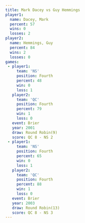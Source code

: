 ```yaml
---
title: Mark Dacey vs Guy Hemmings
player1:             
  name: Dacey, Mark  
  percent: 57        
  wins: 0            
  losses: 2          
player2:             
  name: Hemmings, Guy
  percent: 84        
  wins: 2            
  losses: 0          
games:
 - player1:          
     team: 'NS'      
     position: Fourth
     percent: 48     
     win: 0          
     loss: 1         
   player2:          
     team: 'QC'      
     position: Fourth
     percent: 79     
     win: 1          
     loss: 0         
   event: Brier        
   year: 2001          
   draw: Round Robin(9)
   score: QC 8 - NS 2  
 - player1:          
     team: 'NS'      
     position: Fourth
     percent: 65     
     win: 0          
     loss: 1         
   player2:          
     team: 'QC'      
     position: Fourth
     percent: 88     
     win: 1          
     loss: 0         
   event: Brier         
   year: 2003           
   draw: Round Robin(13)
   score: QC 8 - NS 3   
---
```

